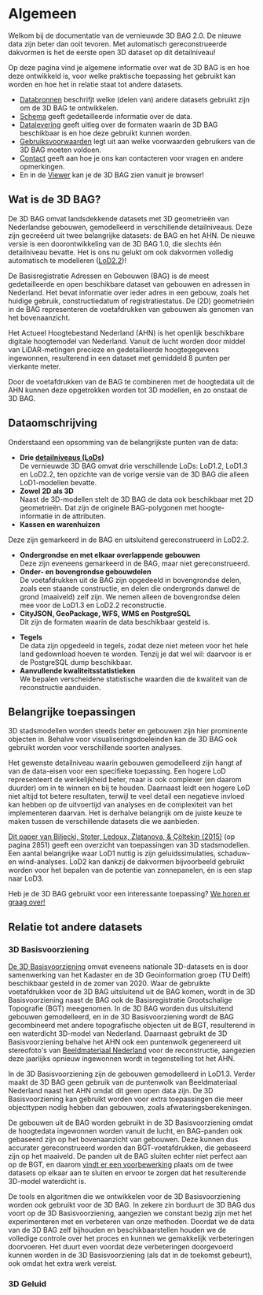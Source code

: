 # Algemeen

<!-- I tried to avoid refering to the 3d bag as the "new" 3d bag, because in half a year it won't be new anymore. IMO better to simply state what our updated 3d bag is. The news about the new release and version etc. are described in the Release Notes section. -->
Welkom bij de documentatie van de vernieuwde 3D BAG 2.0. De nieuwe data zijn beter dan ooit tevoren. Met automatisch gereconstrueerde dakvormen is het de eerste open 3D dataset op dit detailniveau!

Op deze pagina vind je algemene informatie over wat de 3D BAG is en hoe deze ontwikkeld is, voor welke praktische toepassing het gebruikt kan worden en hoe het in relatie staat tot andere datasets.

<!-- please update the links to the markdown links -->
- <a href=/nl/overview/sources>Databronnen</a> beschrifjt welke (delen van) andere datasets gebruikt zijn om de 3D BAG te ontwikkelen.
- <a href=nl/schema/concepts/>Schema</a> geeft gedetailleerde informatie over de data.
- <a href=nl/delivery/webservices/>Datalevering</a> geeft uitleg over de formaten waarin de 3D BAG beschikbaar is en hoe deze gebruikt kunnen worden.
- <a href=nl/terms/>Gebruiksvoorwaarden</a> legt uit aan welke voorwaarden gebruikers van de 3D BAG moeten voldoen.
- <a href=nl/contact/>Contact</a> geeft aan hoe je ons kan contacteren voor vragen en andere opmerkingen.
- En in de <a href=https://3dbag.nl/>Viewer</a> kan je de 3D BAG zien vanuit je browser!

## Wat is de 3D BAG?

De 3D BAG omvat landsdekkende datasets met 3D geometrieën van Nederlandse gebouwen, gemodelleerd in verschillende detailniveaus. Deze zijn gecreëerd uit twee belangrijke datasets: de BAG en het AHN. De nieuwe versie is een doorontwikkeling van de 3D BAG 1.0, die slechts één detailniveau bevatte. Het is ons nu gelukt om ook dakvormen volledig automatisch te modelleren (<a href="https://3d.bk.tudelft.nl/lod/">LoD2.2</a>)!

<!-- I removed these two paragraphs, because they are sufficiently described at the source data section -->
De Basisregistratie Adressen en Gebouwen (BAG) is de meest gedetailleerde en open beschikbare dataset van gebouwen en adressen in Nederland. Het bevat informatie over ieder adres in een gebouw, zoals het huidige gebruik, constructiedatum of registratiestatus. De (2D) geometrieën in de BAG representeren de voetafdrukken van gebouwen als genomen van het bovenaanzicht.

Het Actueel Hoogtebestand Nederland (AHN) is het openlijk beschikbare digitale hoogtemodel van Nederland. Vanuit de lucht worden door middel van LiDAR-metingen precieze en gedetailleerde hoogtegegevens ingewonnen, resulterend in een dataset met gemiddeld 8 punten per vierkante meter.

Door de voetafdrukken van de BAG te combineren met de hoogtedata uit de AHN kunnen deze opgetrokken worden tot 3D modellen, en zo onstaat de 3D BAG.

<!-- added a pragraph here -->

## Dataomschrijving

Onderstaand een opsomming van de belangrijkste punten van de data:

<!-- I restructured these a bit. -->
- **Drie <a href="https://3d.bk.tudelft.nl/lod/">detailniveaus (LoDs)</a>**  
De vernieuwde 3D BAG omvat drie verschillende LoDs: LoD1.2, LoD1.3 en LoD2.2, ten opzichte van de vorige versie van de 3D BAG die alleen LoD1-modellen bevatte.
- **Zowel 2D als 3D**  
Naast de 3D-modellen stelt de 3D BAG de data ook beschikbaar met 2D geometrieën. Dat zijn de originele BAG-polygonen met hoogte-informatie in de attributen.
- **Kassen en warenhuizen**  
<!-- These we only do in LoD1.2(!), not in LoD2.2 -->
Deze zijn gemarkeerd in de BAG en uitsluitend gereconstrueerd in LoD2.2.
- **Ondergrondse en met elkaar overlappende gebouwen**  
Deze zijn eveneens gemarkeerd in de BAG, maar niet gereconstrueerd.
- **Onder- en bovengrondse gebouwdelen**  
De voetafdrukken uit de BAG zijn opgedeeld in bovengrondse delen, zoals een staande constructie, en delen die ondergronds danwel de grond (maaiveld) zelf zijn. We nemen alleen de bovengrondse delen mee voor de LoD1.3 en LoD2.2 reconstructie.
- **CityJSON, GeoPackage, WFS, WMS en PostgreSQL**  
Dit zijn de formaten waarin de data beschikbaar gesteld is.
<!-- These last two I removed, because the tile-downloads is an improvement over the prev version, but ideally it would be area selection. Then we don't do much with the quality statistics just yet, so they are only part of the postgres export, so I removed them. -->
- **Tegels**  
De data zijn opgedeeld in tegels, zodat deze niet meteen voor het hele land gedownload hoeven te worden. Tenzij je dat wel wil: daarvoor is er de PostgreSQL dump beschikbaar.
- **Aanvullende kwaliteitsstatistieken**  
We bepalen verscheidene statistische waarden die de kwaliteit van de reconstructie aanduiden. 

## Belangrijke toepassingen <!-- I reworte this completely, sorry -->

3D stadsmodellen worden steeds beter en gebouwen zijn hier prominente objecten in. Behalve voor visualiseringsdoeleinden kan de 3D BAG ook gebruikt worden voor verschillende soorten analyses.

<!-- this would fit under the LoD section at the Concepts -->
Het gewenste detailniveau waarin gebouwen gemodelleerd zijn hangt af van de data-eisen voor een specifieke toepassing. Een hogere LoD representeert de werkelijkheid beter, maar is ook complexer (en daarom duurder) om in te winnen en bij te houden. Daarnaast leidt een hogere LoD niet altijd tot betere resultaten, terwijl te veel detail een negatieve invloed kan hebben op de uitvoertijd van analyses en de complexiteit van het implementeren daarvan. Het is derhalve belangrijk om de juiste keuze te maken tussen de verschillende datasets die we aanbieden.

<a href=https://www.mdpi.com/2220-9964/4/4/2842/pdf>Dit paper van Biljecki, Stoter, Ledoux, Zlatanova, & Çöltekin (2015)</a> (op pagina 2851) geeft een overzicht van toepassingen van 3D stadsmodellen. Een aantal belangrijke waar LoD1 nuttig is zijn geluidssimulaties, schaduw- en wind-analyses. LoD2 kan dankzij de dakvormen bijvoorbeeld gebruikt worden voor het bepalen van de potentie van zonnepanelen, én is een stap naar LoD3.

Heb je de 3D BAG gebruikt voor een interessante toepassing? [We horen er graag over!](/nl/contact)

## Relatie tot andere datasets

### 3D Basisvoorziening

<a href=https://www.pdok.nl/3d-basisvoorziening>De 3D Basisvoorziening</a> omvat eveneens nationale 3D-datasets en is door samenwerking van het Kadaster en de 3D Geoinformation groep (TU Delft) beschikbaar gesteld in de zomer van 2020. Waar de gebruikte voetafdrukken voor de 3D BAG uitsluitend uit de BAG komen, wordt in de 3D Basisvoorziening naast de BAG ook de Basisregistratie Grootschalige Topografie (BGT) meegenomen. In de 3D BAG worden dus uitsluitend gebouwen gemodelleerd, en in de 3D Basisvoorziening wordt de BAG gecombineerd met andere topografische objecten uit de BGT, resulterend in een waterdicht 3D-model van Nederland. Daarnaast gebruikt de 3D Basisvoorziening behalve het AHN ook een puntenwolk gegenereerd uit stereofoto's van <a href=https://www.beeldmateriaal.nl/>Beeldmateriaal Nederland</a> voor de reconstructie, aangezien deze jaarlijks opnieuw ingewonnen wordt in tegenstelling tot het AHN.

In de 3D Basisvoorziening zijn de gebouwen gemodelleerd in LoD1.3. Verder maakt de 3D BAG geen gebruik van de puntenwolk van Beeldmateriaal Nederland naast het AHN omdat dit geen open data zijn. De 3D Basisvoorziening kan gebruikt worden voor extra toepassingen die meer objecttypen nodig hebben dan gebouwen, zoals afwateringsberekeningen.

<!-- This paragraph I couldn't understand (language-wise), so I didn't translate it. If you could that would be super. -->
De gebouwen uit de BAG worden gebruikt in de 3D Basisvoorziening omdat de hoogtedata ingewonnen worden vanuit de lucht, en BAG-panden ook gebaseerd zijn op het bovenaanzicht van gebouwen. Deze kunnen dus accurater gereconstrueerd worden dan BGT-voetafdrukken, die gebaseerd zijn op het maaiveld. De panden uit de BAG sluiten echter niet perfect aan op de BGT, en daarom <a href=https://docs.geostandaarden.nl/3dbv/prod/#voorbewerking-van-bag-en-bgt>vindt er een voorbewerking</a> plaats om de twee datasets op elkaar aan te sluiten en ervoor te zorgen dat het resulterende 3D-model waterdicht is. 

De tools en algoritmen die we ontwikkelen voor de 3D Basisvoorziening worden ook gebruikt voor de 3D BAG. In zekere zin borduurt de 3D BAG dus voort op de 3D Basisvoorziening, aangezien we constant bezig zijn met het experimenteren met en verbeteren van onze methoden. Doordat we de data van de 3D BAG zelf bijhouden en beschikbaarstellen houden we de volledige controle over het proces en kunnen we gemakkelijk verbeteringen doorvoeren. Het duurt even voordat deze verbeteringen doorgevoerd kunnen worden in de 3D Basisvoorziening (als dat in de toekomst gebeurt), ook omdat het extra werk vereist.

### 3D Geluid



